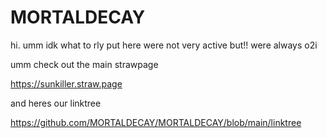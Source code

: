 # MORTALDECAY

hi. umm idk what to rly put here were not very active but!! were always o2i

umm check out the main strawpage

https://sunkiller.straw.page

and heres our linktree

https://github.com/MORTALDECAY/MORTALDECAY/blob/main/linktree
